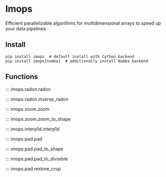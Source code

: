 # Imops

Efficient parallelizable algorithms for multidimensional arrays to speed up your data pipelines

## Install

```shell
pip install imops  # default install with Cython backend
pip install imops[numba]  # additionally install Numba backend
```

## Functions

::: imops.radon.radon

::: imops.radon.inverse_radon

::: imops.zoom.zoom

::: imops.zoom.zoom_to_shape

::: imops.interp1d.interp1d

::: imops.pad.pad

::: imops.pad.pad_to_shape

::: imops.pad.pad_to_divisible

::: imops.pad.restore_crop
